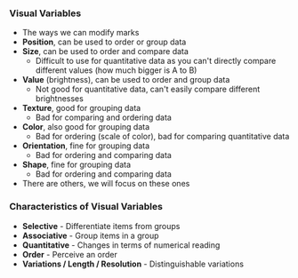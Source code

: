 ### Visual Variables
 - The ways we can modify marks
 - **Position**, can be used to order or group data
 - **Size**, can be used to order and compare data
	 - Difficult to use for quantitative data as you can't directly compare different values (how much bigger is A to B)
 - **Value** (brightness), can be used to order and group data
	 - Not good for quantitative data, can't easily compare different brightnesses
 - **Texture**, good for grouping data
	 - Bad for comparing and ordering data
 - **Color**, also good for grouping data
	 - Bad for ordering (scale of color), bad for comparing quantitative data
 - **Orientation**, fine for grouping data
	 - Bad for ordering and comparing data
 - **Shape**, fine for grouping data
	 - Bad for ordering and comparing data
 - There are others, we will focus on these ones

### Characteristics of Visual Variables
 - **Selective** - Differentiate items from groups
 - **Associative** - Group items in a group
 - **Quantitative** - Changes in terms of numerical reading
 - **Order** - Perceive an order
 - **Variations / Length / Resolution** - Distinguishable variations
